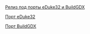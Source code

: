 [Релиз под порты eDuke32 и BuildGDX](https://github.com/fgsfds/Liquidator-3D/releases)

[Порт eDuke32](https://www.eduke32.com/)

[Порт BuildGDX](https://m210.duke4.net/index.php/downloads)